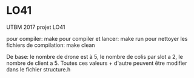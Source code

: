 # LO41
UTBM 2017 projet LO41

pour compiler: make
pour compiler et lancer: make run
pour nettoyer les fichiers de compilation: make clean

De base: le nombre de drone est à 5, le nombre de colis par slot a 2, le nombre de client a 5.
Toutes ces valeurs + d'autre peuvent être modifier dans le fichier structure.h
